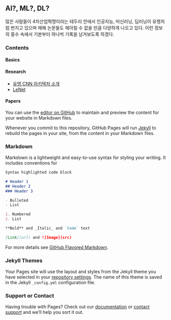 ## AI?, ML?, DL?
많은 사람들이 4차산업혁명이라는 테두리 안에서 인공지능, 머신러닝, 딥러닝이 유행처럼 번지고 있으며 매해 논문들도 헤아릴 수 없을 만큼 다양하게 나오고 있다.
이런 정보의 홍수 속에서 기본부터 하나씩 기록을 남겨보도록 하겠다.  

### Contents

#### Basics

#### Research
- [유명 CNN 아키텍처 소개](_posts/2019-04-09-Famous-CNN.md)
- [LeNet](_posts/2019-04-09-lenet5.md)

#### Papers









You can use the [editor on GitHub](https://github.com/jini7652/jini7652.github.io/edit/master/README.md) to maintain and preview the content for your website in Markdown files.

Whenever you commit to this repository, GitHub Pages will run [Jekyll](https://jekyllrb.com/) to rebuild the pages in your site, from the content in your Markdown files.

### Markdown

Markdown is a lightweight and easy-to-use syntax for styling your writing. It includes conventions for

```markdown
Syntax highlighted code block

# Header 1
## Header 2
### Header 3

- Bulleted
- List

1. Numbered
2. List

**Bold** and _Italic_ and `Code` text

[Link](url) and ![Image](src)
```

For more details see [GitHub Flavored Markdown](https://guides.github.com/features/mastering-markdown/).

### Jekyll Themes

Your Pages site will use the layout and styles from the Jekyll theme you have selected in your [repository settings](https://github.com/jini7652/jini7652.github.io/settings). The name of this theme is saved in the Jekyll `_config.yml` configuration file.

### Support or Contact

Having trouble with Pages? Check out our [documentation](https://help.github.com/categories/github-pages-basics/) or [contact support](https://github.com/contact) and we’ll help you sort it out.

